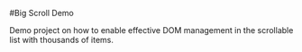 #Big Scroll Demo

Demo project on how to enable effective DOM management in the 
scrollable list with thousands of items. 
